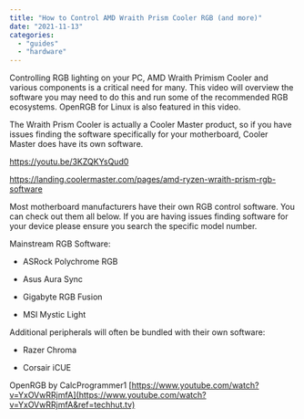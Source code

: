 ```yaml
---
title: "How to Control AMD Wraith Prism Cooler RGB (and more)"
date: "2021-11-13"
categories: 
  - "guides"
  - "hardware"
---
```


Controlling RGB lighting on your PC, AMD Wraith Primism Cooler and various components is a critical need for many. This video will overview the software you may need to do this and run some of the recommended RGB ecosystems. OpenRGB for Linux is also featured in this video.

The Wraith Prism Cooler is actually a Cooler Master product, so if you have issues finding the software specifically for your motherboard, Cooler Master does have its own software.

https://youtu.be/3KZQKYsQud0

https://landing.coolermaster.com/pages/amd-ryzen-wraith-prism-rgb-software

Most motherboard manufacturers have their own RGB control software. You can check out them all below. If you are having issues finding software for your device please ensure you search the specific model number.

Mainstream RGB Software:

- ASRock Polychrome RGB

- Asus Aura Sync

- Gigabyte RGB Fusion

- MSI Mystic Light

Additional peripherals will often be bundled with their own software:

- Razer Chroma

- Corsair iCUE

OpenRGB by CalcProgrammer1 [https://www.youtube.com/watch?v=YxOVwRRjmfA](https://www.youtube.com/watch?v=YxOVwRRjmfA&ref=techhut.tv)
